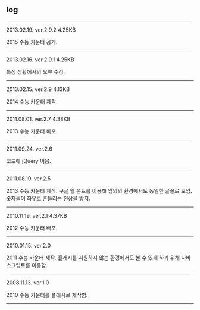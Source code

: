 <h2>log</h2>

---------------------------------------------------------------------------------

2013.02.19.  ver.2.9.2	4.25KB

2015 수능 카운터 공개.

---------------------------------------------------------------------------------


2013.02.16.	ver.2.9.1	4.25KB

특정 상황에서의 오류 수정.

---------------------------------------------------------------------------------

2013.02.15.	ver.2.9		4.13KB

2014 수능 카운터 제작.

---------------------------------------------------------------------------------

2011.08.01.	ver.2.7		4.38KB

2013 수능 카운터 배포.

---------------------------------------------------------------------------------

2011.09.24.	ver.2.6

코드에 jQuery 이용.

---------------------------------------------------------------------------------

2011.08.19.	ver.2.5

2013 수능 카운터 제작.
구글 웹 폰트를 이용해 임의의 환경에서도 동일한 글꼴로 보임.
숫자들이 좌우로 흔들리는 현상을 방지.

---------------------------------------------------------------------------------

2010.11.19.	ver.2.1		4.37KB

2012 수능 카운터 배포.

---------------------------------------------------------------------------------

2010.01.15.	ver.2.0

2011 수능 카운터 제작.
플래시를 지원하지 않는 환경에서도 볼 수 있게 하기 위해 자바스크립트를 이용함.

---------------------------------------------------------------------------------

2008.11.13.	ver.1.0

2010 수능 카운터를 플래시로 제작함.

---------------------------------------------------------------------------------
